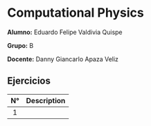 # Computational Physics

**Alumno:** Eduardo Felipe Valdivia Quispe

**Grupo:** B

**Docente:** Danny Giancarlo Apaza Veliz

## Ejercicios
| N° |  Description  |
|:--:|:-------------:|
|  1 |  |